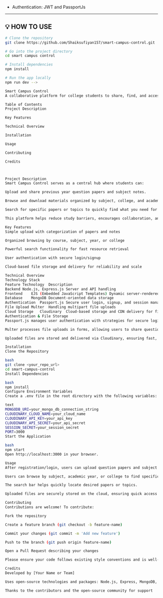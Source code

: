 <!-- # 📘 SMART CAMPUS CONTROL- YOUR ACADEMIC COMPANION

Welcome to SMART CAMPUS CONTROL, the ultimate platform where students can easily access and contribute:

- CLASS NOTES  
- PREVIOUS YEAR QUESTION PAPERS (PYQs)

Whether you're prepping for exams or just revising, SMART CAMPUS CONTROL is designed to help you study smarter, not harder.

Run Live -https://smart-campus-control.onrender.com/
---

## 🚀 FEATURES

### 🔍 ACCESS NOTES & PYQs
- Browse well-organized notes and previous year question papers across subjects and semesters.
- Filter by subject, semester, or year for quick results.

### 📤 CONTRIBUTE CONTENT
- Share your handwritten notes, typed summaries, or question papers with others.
- All contributions are credited to the uploader, helping you build a strong learning community.

### 🧠 SMART SEARCH
- Built-in intelligent search lets you find the right content in seconds.

### 🔒 ACCOUNT SYSTEM
- Sign up or log in to manage your uploads and saved resources.

### 📈 MOST VIEWED & TRENDING
- Discover the most downloaded PYQs and notes — let the crowd guide your studies.

---

## 🌟 WHY USE SMART CAMPUS CONTROL?

FOCUSED ON WHAT MATTERS  
SMART is built for academic success — clean, focused, and free from distractions or ads.

POWERED BY STUDENTS  
A community-driven resource hub with relevant and real-world study materials.

TIME-SAVING  
Stop digging through chats or drives. Everything is just a search away.

---

## ✨ SNEAK PEEK

![Smart Screenshot](backend/src/public/smart-campus-control.png)  
COMING SOON: 
1. View Student details
2. Faculty Information
3. Dark Mode

---

## 🛠️ TECH STACK

- Frontend: React.js 
- Backend: Node.js / Express  
- Database: MongoDB  
<!-- - File Storage: Firebase or AWS S3   -->
- Authentication: JWT and PassportJs

---

## 💡 HOW TO USE

```bash
# Clone the repository
git clone https://github.com/Shaiksufiyan157/smart-campus-control.git

# Go into the project directory
cd smart campus control

# Install dependencies
npm install

# Run the app locally
npm run dev -->

Smart Campus Control
A collaborative platform for college students to share, find, and access subject materials and previous year question papers. Designed to foster academic growth and peer-to-peer support, Smart Campus Control makes it easy for students to get the resources they need—right when they need them.

Table of Contents
Project Description

Key Features

Technical Overview

Installation

Usage

Contributing

Credits



Project Description
Smart Campus Control serves as a central hub where students can:

Upload and share previous year question papers and subject notes.

Browse and download materials organized by subject, college, and academic year.

Search for specific papers or topics to quickly find what you need for exams or assignments.

This platform helps reduce study barriers, encourages collaboration, and promotes academic excellence within college communities through an easy-to-use web interface.

Key Features
Simple upload with categorization of papers and notes

Organized browsing by course, subject, year, or college

Powerful search functionality for fast resource retrieval

User authentication with secure login/signup

Cloud-based file storage and delivery for reliability and scale

Technical Overview
Technology Stack
Feature	Technology	Description
Backend	Node.js, Express.js	Server and API handling
Frontend	EJS (Embedded JavaScript Templates)	Dynamic server-rendered views
Database	MongoDB	Document-oriented data storage
Authentication	Passport.js	Secure user login, signup, and session management
File Upload	Multer	Handling multipart file uploads
Cloud Storage	Cloudinary	Cloud-based storage and CDN delivery for files
Authentication & File Storage
Passport.js manages user authentication with strategies for secure login and session management.

Multer processes file uploads in forms, allowing users to share question papers and notes.

Uploaded files are stored and delivered via Cloudinary, ensuring fast, reliable access and scalable storage.

Installation
Clone the Repository

bash
git clone <your_repo_url>
cd smart-campus-control
Install Dependencies

bash
npm install
Configure Environment Variables
Create a .env file in the root directory with the following variables:

text
MONGODB_URI=your_mongo_db_connection_string
CLOUDINARY_CLOUD_NAME=your_cloud_name
CLOUDINARY_API_KEY=your_api_key
CLOUDINARY_API_SECRET=your_api_secret
SESSION_SECRET=your_session_secret
PORT=3000
Start the Application

bash
npm start
Open http://localhost:3000 in your browser.

Usage
After registration/login, users can upload question papers and subject notes easily.

Users can browse by subject, academic year, or college to find specific resources.

The search bar helps quickly locate desired papers or topics.

Uploaded files are securely stored on the cloud, ensuring quick access anytime.

Contributing
Contributions are welcome! To contribute:

Fork the repository

Create a feature branch (git checkout -b feature-name)

Commit your changes (git commit -m 'Add new feature')

Push to the branch (git push origin feature-name)

Open a Pull Request describing your changes

Please ensure your code follows existing style conventions and is well-documented.

Credits
Developed by [Your Name or Team]

Uses open-source technologies and packages: Node.js, Express, MongoDB, Passport.js, Multer, Cloudinary, and EJS

Thanks to the contributors and the open-source community for support